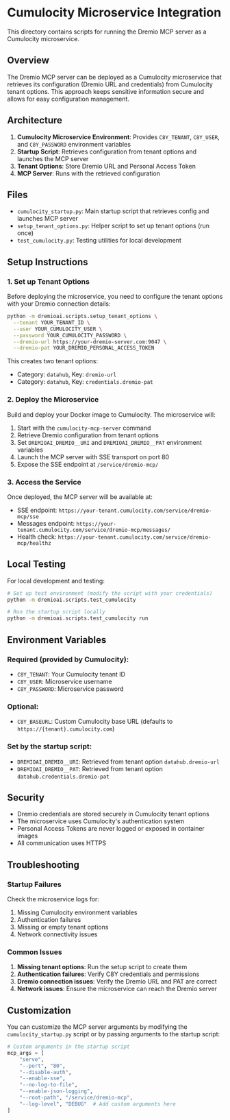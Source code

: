 # Cumulocity Microservice Integration

This directory contains scripts for running the Dremio MCP server as a Cumulocity microservice.

## Overview

The Dremio MCP server can be deployed as a Cumulocity microservice that retrieves its configuration (Dremio URL and credentials) from Cumulocity tenant options. This approach keeps sensitive information secure and allows for easy configuration management.

## Architecture

1. **Cumulocity Microservice Environment**: Provides `C8Y_TENANT`, `C8Y_USER`, and `C8Y_PASSWORD` environment variables
2. **Startup Script**: Retrieves configuration from tenant options and launches the MCP server
3. **Tenant Options**: Store Dremio URL and Personal Access Token
4. **MCP Server**: Runs with the retrieved configuration

## Files

- `cumulocity_startup.py`: Main startup script that retrieves config and launches MCP server
- `setup_tenant_options.py`: Helper script to set up tenant options (run once)
- `test_cumulocity.py`: Testing utilities for local development

## Setup Instructions

### 1. Set up Tenant Options

Before deploying the microservice, you need to configure the tenant options with your Dremio connection details:

```bash
python -m dremioai.scripts.setup_tenant_options \
  --tenant YOUR_TENANT_ID \
  --user YOUR_CUMULOCITY_USER \
  --password YOUR_CUMULOCITY_PASSWORD \
  --dremio-url https://your-dremio-server.com:9047 \
  --dremio-pat YOUR_DREMIO_PERSONAL_ACCESS_TOKEN
```

This creates two tenant options:
- Category: `datahub`, Key: `dremio-url`
- Category: `datahub`, Key: `credentials.dremio-pat`

### 2. Deploy the Microservice

Build and deploy your Docker image to Cumulocity. The microservice will:

1. Start with the `cumulocity-mcp-server` command
2. Retrieve Dremio configuration from tenant options
3. Set `DREMIOAI_DREMIO__URI` and `DREMIOAI_DREMIO__PAT` environment variables
4. Launch the MCP server with SSE transport on port 80
5. Expose the SSE endpoint at `/service/dremio-mcp/`

### 3. Access the Service

Once deployed, the MCP server will be available at:
- SSE endpoint: `https://your-tenant.cumulocity.com/service/dremio-mcp/sse`
- Messages endpoint: `https://your-tenant.cumulocity.com/service/dremio-mcp/messages/`
- Health check: `https://your-tenant.cumulocity.com/service/dremio-mcp/healthz`

## Local Testing

For local development and testing:

```bash
# Set up test environment (modify the script with your credentials)
python -m dremioai.scripts.test_cumulocity

# Run the startup script locally
python -m dremioai.scripts.test_cumulocity run
```

## Environment Variables

### Required (provided by Cumulocity):
- `C8Y_TENANT`: Your Cumulocity tenant ID
- `C8Y_USER`: Microservice username
- `C8Y_PASSWORD`: Microservice password

### Optional:
- `C8Y_BASEURL`: Custom Cumulocity base URL (defaults to `https://{tenant}.cumulocity.com`)

### Set by the startup script:
- `DREMIOAI_DREMIO__URI`: Retrieved from tenant option `datahub.dremio-url`
- `DREMIOAI_DREMIO__PAT`: Retrieved from tenant option `datahub.credentials.dremio-pat`

## Security

- Dremio credentials are stored securely in Cumulocity tenant options
- The microservice uses Cumulocity's authentication system
- Personal Access Tokens are never logged or exposed in container images
- All communication uses HTTPS

## Troubleshooting

### Startup Failures

Check the microservice logs for:
1. Missing Cumulocity environment variables
2. Authentication failures
3. Missing or empty tenant options
4. Network connectivity issues

### Common Issues

1. **Missing tenant options**: Run the setup script to create them
2. **Authentication failures**: Verify C8Y credentials and permissions
3. **Dremio connection issues**: Verify the Dremio URL and PAT are correct
4. **Network issues**: Ensure the microservice can reach the Dremio server

## Customization

You can customize the MCP server arguments by modifying the `cumulocity_startup.py` script or by passing arguments to the startup script:

```python
# Custom arguments in the startup script
mcp_args = [
    "serve",
    "--port", "80",
    "--disable-auth",
    "--enable-sse",
    "--no-log-to-file",
    "--enable-json-logging",
    "--root-path", "/service/dremio-mcp",
    "--log-level", "DEBUG"  # Add custom arguments here
]
```